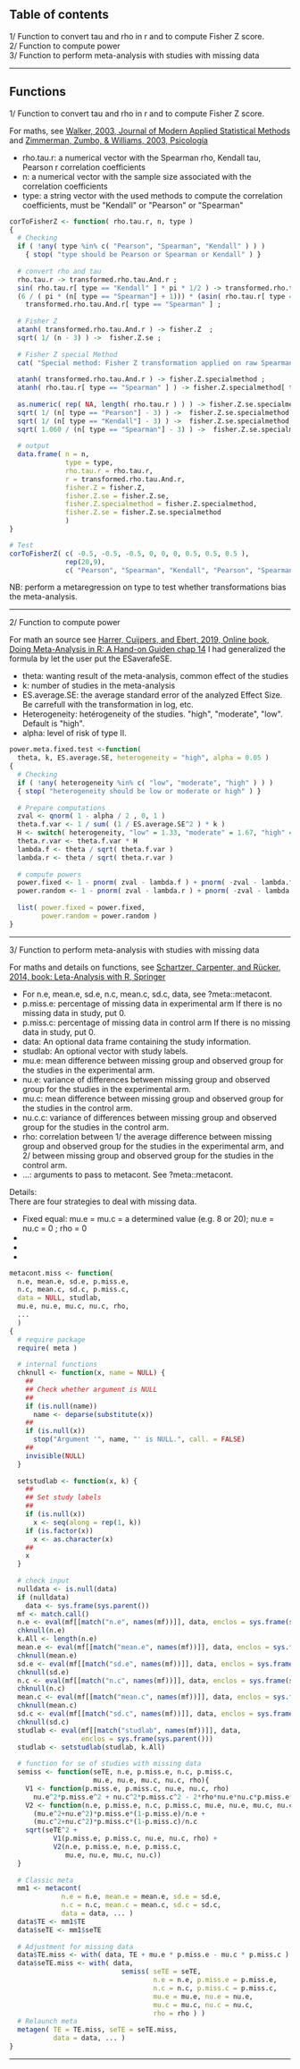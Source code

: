 Table of contents
-----------------
1/ Function to convert tau and rho in r and to compute Fisher Z score.   
2/ Function to compute power   
3/ Function to perform meta-analysis with studies with missing data   
   
---------------------------------------------------------------------------------------------------

Functions
---------
1/ Function to convert tau and rho in r and to compute Fisher Z score.

For maths, see [Walker, 2003, Journal of Modern Applied Statistical Methods](https://www.google.com/url?sa=t&rct=j&q=&esrc=s&source=web&cd=1&cad=rja&uact=8&ved=2ahUKEwiLr6L1847iAhUC8hoKHdm2BYUQFjAAegQIARAC&url=http%3A%2F%2Fwww.cedu.niu.edu%2F~walker%2Fpersonal%2FWalker%2520Kendall%2527s%2520Tau.pdf&usg=AOvVaw0qglHyyIwZV-so3y07CyCM) and [Zimmerman, Zumbo, & Williams, 2003, Psicología ](https://www.researchgate.net/publication/26421626_Bias_in_Estimation_and_Hypothesis_Testing_of_Correlation)

+ rho.tau.r: a numerical vector with the Spearman rho, Kendall tau, Pearson r correlation coefficients   
+ n: a numerical vector with the sample size associated with the correlation coefficients   
+ type: a string vector with the used methods to compute the correlation coefficients, must be "Kendall" or  "Pearson" or "Spearman"   

```r
corToFisherZ <- function( rho.tau.r, n, type )
{
  # Checking
  if ( !any( type %in% c( "Pearson", "Spearman", "Kendall" ) ) ) 
    { stop( "type should be Pearson or Spearman or Kendall" ) }
  
  # convert rho and tau
  rho.tau.r -> transformed.rho.tau.And.r ; 
  sin( rho.tau.r[ type == "Kendall" ] * pi * 1/2 ) -> transformed.rho.tau.And.r[ type == "Kendall" ] ;
  (6 / ( pi * (n[ type == "Spearman"] + 1))) * (asin( rho.tau.r[ type == "Spearman" ] ) + ((n[ type == "Spearman"] - 2) * asin( rho.tau.r[ type == "Spearman" ] / 2)) ) -> 
    transformed.rho.tau.And.r[ type == "Spearman" ] ;
  
  # Fisher Z
  atanh( transformed.rho.tau.And.r ) -> fisher.Z  ; 
  sqrt( 1/ (n - 3) ) ->  fisher.Z.se ;
  
  # Fisher Z special Method
  cat( "Special method: Fisher Z transformation applied on raw Spearman rho (not on r transformation) and the Fisher Z se for Spearman original values is sqrt( 1.060 / (n - 3) )\n\n" )
  
  atanh( transformed.rho.tau.And.r ) -> fisher.Z.specialmethod ;
  atanh( rho.tau.r[ type == "Spearman" ] ) -> fisher.Z.specialmethod[ type == "Spearman" ] ;
  
  as.numeric( rep( NA, length( rho.tau.r ) ) ) -> fisher.Z.se.specialmethod ;
  sqrt( 1/ (n[ type == "Pearson"] - 3) ) ->  fisher.Z.se.specialmethod[ type == "Pearson"] ;
  sqrt( 1/ (n[ type == "Kendall"] - 3) ) ->  fisher.Z.se.specialmethod[ type == "Kendall"] ;
  sqrt( 1.060 / (n[ type == "Spearman"] - 3) ) ->  fisher.Z.se.specialmethod[ type == "Spearman"] ;
  
  # output
  data.frame( n = n,
              type = type,
              rho.tau.r = rho.tau.r,
              r = transformed.rho.tau.And.r,
              fisher.Z = fisher.Z,
              fisher.Z.se = fisher.Z.se,
              fisher.Z.specialmethod = fisher.Z.specialmethod, 
              fisher.Z.se = fisher.Z.se.specialmethod
              )
}

# Test 
corToFisherZ( c( -0.5, -0.5, -0.5, 0, 0, 0, 0.5, 0.5, 0.5 ), 
              rep(20,9), 
              c( "Pearson", "Spearman", "Kendall", "Pearson", "Spearman",  "Kendall", "Pearson", "Spearman", "Kendall" ) )
```

NB: perform a metaregression on type to test whether transformations bias the meta-analysis.

-------------------------------------------------------------------

2/ Function to compute power   
   
For math an source see [Harrer, Cuijpers, and Ebert, 2019, Online book, Doing Meta-Analysis in R: A Hand-on Guiden chap 14](https://bookdown.org/MathiasHarrer/Doing_Meta_Analysis_in_R/power-analysis.html) 
I had generalized the formula by let the user put the ESaverafeSE.  

+ theta: wanting result of the meta-analysis, common effect of the studies  
+ k: number of studies in the meta-analysis  
+ ES.average.SE: the average standard error of the analyzed Effect Size. Be carrefull with the transformation in log, etc. 
+ Heterogeneity: hetérogeneity of the studies. "high", "moderate", "low". Default is "high".
+ alpha: level of risk of type II. 

```r
power.meta.fixed.test <-function( 
  theta, k, ES.average.SE, heterogeneity = "high", alpha = 0.05 )
{
  # Checking
  if ( !any( heterogeneity %in% c( "low", "moderate", "high" ) ) ) 
  { stop( "heterogeneity should be low or moderate or high" ) }
  
  # Prepare computations
  zval <- qnorm( 1 - alpha / 2 , 0, 1 )
  theta.f.var <- 1 / sum( (1 / ES.average.SE^2 ) * k )
  H <- switch( heterogeneity, "low" = 1.33, "moderate" = 1.67, "high" =  2 )
  theta.r.var <- theta.f.var * H
  lambda.f <- theta / sqrt( theta.f.var )
  lambda.r <- theta / sqrt( theta.r.var )
  
  # compute powers
  power.fixed <- 1 - pnorm( zval - lambda.f ) + pnorm( -zval - lambda.f ) 
  power.random <- 1 - pnorm( zval - lambda.r ) + pnorm( -zval - lambda.r ) 
  
  list( power.fixed = power.fixed,
        power.random = power.random )
}
```
    
-------------------------------------------------------------------
   
3/ Function to perform meta-analysis with studies with missing data   

For maths and details on functions, see [Schartzer, Carpenter, and Rücker, 2014, book: Leta-Analysis with R, Springer](https://www.springer.com/gb/book/9783319214153)

+ For n.e, mean.e, sd.e, n.c, mean.c, sd.c, data, see ?meta::metacont.   
+ p.miss.e: percentage of missing data in experimental arm If there is no missing data in study, put 0.      
+ p.miss.c: percentage of missing data in control arm If there is no missing data in study, put 0.      
+ data: An optional data frame containing the study information.   
+ studlab: An optional vector with study labels.   
+ mu.e: mean difference between missing group and observed group for the studies in the experimental arm.   
+ nu.e: variance of differences between missing group and observed group for the studies in the experimental arm.  
+ mu.c: mean difference between missing group and observed group for the studies in the control arm.   
+ nu.c.c: variance of differences between missing group and observed group for the studies in the control arm.   
+ rho: correlation between 1/ the average difference between missing group and observed group for the studies in the experimental arm, and 2/ between missing group and observed group for the studies in the control arm.   
+ ...: arguments to pass to metacont. See ?meta::metacont.   

Details:   
  There are four strategies to deal with missing data. 
  + Fixed equal: mu.e = mu.c = a determined value (e.g. 8 or 20); nu.e = nu.c = 0 ; rho = 0   
  +
  +
  +
     
```r
metacont.miss <- function( 
  n.e, mean.e, sd.e, p.miss.e, 
  n.c, mean.c, sd.c, p.miss.c,
  data = NULL, studlab,
  mu.e, nu.e, mu.c, nu.c, rho,
  ...
  )
{
  # require package
  require( meta )
  
  # internal functions
  chknull <- function(x, name = NULL) {
    ##
    ## Check whether argument is NULL
    ##
    if (is.null(name))
      name <- deparse(substitute(x))
    ##
    if (is.null(x))
      stop("Argument '", name, "' is NULL.", call. = FALSE)
    ##
    invisible(NULL)
  }
  
  setstudlab <- function(x, k) {
    ##
    ## Set study labels
    ##
    if (is.null(x))
      x <- seq(along = rep(1, k))
    if (is.factor(x))
      x <- as.character(x)
    ##
    x
  }
  
  # check input
  nulldata <- is.null(data)
  if (nulldata) 
    data <- sys.frame(sys.parent())
  mf <- match.call()
  n.e <- eval(mf[[match("n.e", names(mf))]], data, enclos = sys.frame(sys.parent()))
  chknull(n.e)
  k.All <- length(n.e)
  mean.e <- eval(mf[[match("mean.e", names(mf))]], data, enclos = sys.frame(sys.parent()))
  chknull(mean.e)
  sd.e <- eval(mf[[match("sd.e", names(mf))]], data, enclos = sys.frame(sys.parent()))
  chknull(sd.e)
  n.c <- eval(mf[[match("n.c", names(mf))]], data, enclos = sys.frame(sys.parent()))
  chknull(n.c)
  mean.c <- eval(mf[[match("mean.c", names(mf))]], data, enclos = sys.frame(sys.parent()))
  chknull(mean.c)
  sd.c <- eval(mf[[match("sd.c", names(mf))]], data, enclos = sys.frame(sys.parent()))
  chknull(sd.c)
  studlab <- eval(mf[[match("studlab", names(mf))]], data, 
                  enclos = sys.frame(sys.parent()))
  studlab <- setstudlab(studlab, k.All)
  
  # function for se of studies with missing data
  semiss <- function(seTE, n.e, p.miss.e, n.c, p.miss.c,
                     mu.e, nu.e, mu.c, nu.c, rho){
    V1 <- function(p.miss.e, p.miss.c, nu.e, nu.c, rho)
      nu.e^2*p.miss.e^2 + nu.c^2*p.miss.c^2 - 2*rho*nu.e*nu.c*p.miss.e*p.miss.c
    V2 <- function(n.e, p.miss.e, n.c, p.miss.c, mu.e, nu.e, mu.c, nu.c)
      (mu.e^2+nu.e^2)*p.miss.e*(1-p.miss.e)/n.e +
      (mu.c^2+nu.c^2)*p.miss.c*(1-p.miss.c)/n.c
    sqrt(seTE^2 +
           V1(p.miss.e, p.miss.c, nu.e, nu.c, rho) +
           V2(n.e, p.miss.e, n.e, p.miss.c,
              mu.e, nu.e, mu.c, nu.c))
  }
  
  # Classic meta 
  mm1 <- metacont(  
             n.e = n.e, mean.e = mean.e, sd.e = sd.e, 
             n.c = n.c, mean.c = mean.c, sd.c = sd.c,
             data = data, ... )
  data$TE <- mm1$TE
  data$seTE <- mm1$seTE
  
  # Adjustment for missing data
  data$TE.miss <- with( data, TE + mu.e * p.miss.e - mu.c * p.miss.c )
  data$seTE.miss <- with( data,
                            semiss( seTE = seTE, 
                                    n.e = n.e, p.miss.e = p.miss.e, 
                                    n.c = n.c, p.miss.c = p.miss.c,
                                    mu.e = mu.e, nu.e = nu.e, 
                                    mu.c = mu.c, nu.c = nu.c, 
                                    rho = rho ) )
  # Relaunch meta
  metagen( TE = TE.miss, seTE = seTE.miss, 
           data = data, ... )
}
```
   
-------------------------------------------------------------------
   
